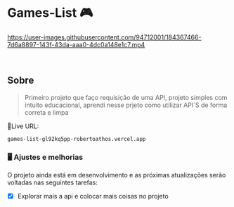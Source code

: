 # Games-List 🎮

https://user-images.githubusercontent.com/94712001/184367466-7d6a8897-143f-43da-aaa0-4dc0a148e1c7.mp4 

<br>

## Sobre

> Primeiro projeto que faço requisição de uma API, projeto simples com intuíto educacional, aprendi nesse prjeto como utilizar API´S de forma correta e limpa

🔗Live URL:
```
games-list-gl92kq5pp-robertoathos.vercel.app
```
### 🖥️ Ajustes e melhorias

O projeto ainda está em desenvolvimento e as próximas atualizações serão voltadas nas seguintes tarefas:

- [x] Explorar mais a api e colocar mais coisas no projeto
